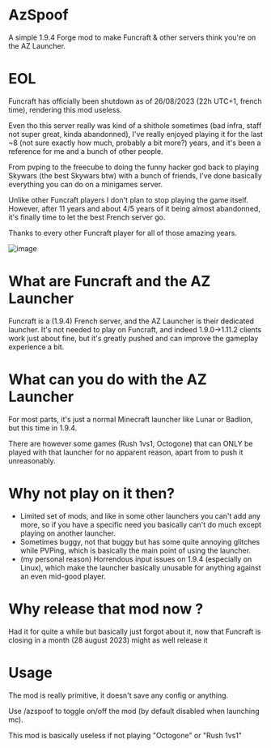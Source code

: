 # AzSpoof
A simple 1.9.4 Forge mod to make Funcraft & other servers think you're on the AZ Launcher.

# EOL
Funcraft has officially been shutdown as of 26/08/2023 (22h UTC+1, french time), rendering this mod useless.

Even tho this server really was kind of a shithole sometimes (bad infra, staff not super great, kinda abandonned), I've really enjoyed playing it for the last ~8 (not sure exactly how much, probably a bit more?) years, and it's been a reference for me and a bunch of other people.

From pvping to the freecube to doing the funny hacker god back to playing Skywars (the best Skywars btw) with a bunch of friends, I've done basically everything you can do on a minigames server.

Unlike other Funcraft players I don't plan to stop playing the game itself.
However, after 11 years and about 4/5 years of it being almost abandonned, it's finally time to let the best French server go. 

Thanks to every other Funcraft player for all of those amazing years.

![image](https://github.com/Nixuge/AzSpoof/assets/33488576/09c1b0e8-e02d-4c9d-9c97-4d415df037b9)

# What are Funcraft and the AZ Launcher
Funcraft is a (1.9.4) French server, and the AZ Launcher is their dedicated launcher. It's not needed to play on Funcraft, and indeed 1.9.0->1.11.2 clients work just about fine, but it's greatly pushed and can improve the gameplay experience a bit.

# What can you do with the AZ Launcher
For most parts, it's just a normal Minecraft launcher like Lunar or Badlion, but this time in 1.9.4.

There are however some games (Rush 1vs1, Octogone) that can ONLY be played with that launcher for no apparent reason, apart from to push it unreasonably.

# Why not play on it then?
- Limited set of mods, and like in some other launchers you can't add any more, so if you have a specific need you basically can't do much except playing on another launcher.
- Sometimes buggy, not that buggy but has some quite annoying glitches while PVPing, which is basically the main point of using the launcher.
- (my personal reason) Horrendous input issues on 1.9.4 (especially on Linux), which make the launcher basically unusable for anything against an even mid-good player.

# Why release that mod now ?
Had it for quite a while but basically just forgot about it, now that Funcraft is closing in a month (28 august 2023) might as well release it

# Usage
The mod is really primitive, it doesn't save any config or anything.

Use /azspoof to toggle on/off the mod (by default disabled when launching mc).

This mod is basically useless if not playing "Octogone" or "Rush 1vs1"
